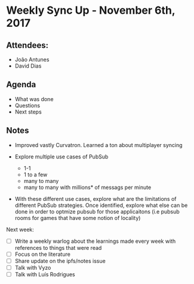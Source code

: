 # Weekly Sync Up - November 6th, 2017

## Attendees:

- João Antunes
- David Dias

## Agenda

- What was done
- Questions
- Next steps

## Notes

- Improved vastly Curvatron. Learned a ton about multiplayer syncing

- Explore multiple use cases of PubSub
  - 1-1
  - 1 to a few
  - many to many
  - many to many with millions* of messags per minute
- With these different use cases, explore what are the limitations of different PubSub strategies. Once identified, explore what else can be done in order to optmize pubsub for those applicaitons (i.e pubsub rooms for games that have some notion of locality) 

Next week:
- [ ] Write a weekly warlog about the learnings made every week with references to things that were read
- [ ] Focus on the literature 
- [ ] Share update on the ipfs/notes issue
- [ ] Talk with Vyzo
- [ ] Talk with Luís Rodrigues
